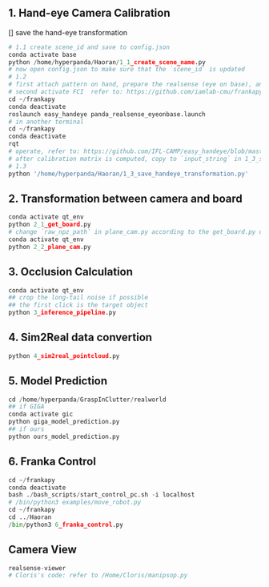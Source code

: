 
## 1. Hand-eye Camera Calibration
[] save the hand-eye transformation 

```py
# 1.1 create scene_id and save to config.json
conda activate base
python /home/hyperpanda/Haoran/1_1_create_scene_name.py
# now open config.json to make sure that the `scene_id` is updated
# 1.2
# first attach pattern on hand, prepare the realsense (eye on base), and make the franka robot in blue light mode
# second activate FCI  refer to: https://github.com/iamlab-cmu/frankapy
cd ~/frankapy
conda deactivate
roslaunch easy_handeye panda_realsense_eyeonbase.launch
# in another terminal
cd ~/frankapy
conda deactivate
rqt
# operate, refer to: https://github.com/IFL-CAMP/easy_handeye/blob/master/README.md
# after calibration matrix is computed, copy to `input_string` in 1_3_save_handeye_transformation.py
# 1.3
python '/home/hyperpanda/Haoran/1_3_save_handeye_transformation.py'
```


## 2. Transformation between camera and board

```py
conda activate qt_env
python 2_1_get_board.py
# change `raw_npz_path` in plane_cam.py according to the get_board.py output
conda activate qt_env
python 2_2_plane_cam.py
```

## 3. Occlusion Calculation

```py
conda activate qt_env
## crop the long-tail noise if possible
## the first click is the target object
python 3_inference_pipeline.py
```

## 4. Sim2Real data convertion

```py
python 4_sim2real_pointcloud.py
```

## 5. Model Prediction

```py
cd /home/hyperpanda/GraspInClutter/realworld
## if GIGA
conda activate gic
python giga_model_prediction.py 
## if ours
python ours_model_prediction.py
```

## 6. Franka Control

```py
cd ~/frankapy
conda deactivate
bash ./bash_scripts/start_control_pc.sh -i localhost
# /bin/python3 examples/move_robot.py
cd ~/frankapy
cd ../Haoran
/bin/python3 6_franka_control.py
```

## Camera View

```py
realsense-viewer
# Cloris's code: refer to /Home/Cloris/manipsop.py
```

